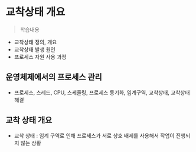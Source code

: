 # 교착상태 개요
> 학습내용
- 교착상태 정의, 개요
- 교착상태 발생 원인
- 프로세스 자원 사용 과정

## 운영체제에서의 프로세스 관리
- 프로세스, 스레드, CPU, 스케줄링, 프로세스 동기화, 임계구역, 교착상태, 교착상태 해결

## 교착 상태 개요
- 교착 상태 : 임계 구역로 인해 프로세스가 서로 상호 배제를 사용해서 작업이 진행되지 않는 상황
